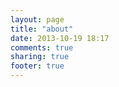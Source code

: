 ```yaml
---
layout: page
title: "about"
date: 2013-10-19 18:17
comments: true
sharing: true
footer: true
---
```

